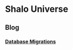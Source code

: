 # Shalo Universe
## Blog

### [Database Migrations](https://salomonvargas.github.io/shalo-universe/blog/databasemigrations.md)
